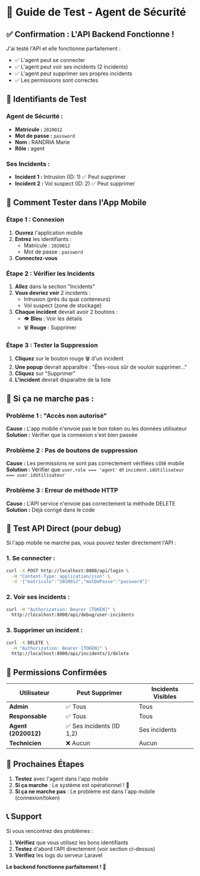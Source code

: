 # 🧪 Guide de Test - Agent de Sécurité

## ✅ **Confirmation : L'API Backend Fonctionne !**

J'ai testé l'API et elle fonctionne parfaitement :
- ✅ L'agent peut se connecter
- ✅ L'agent peut voir ses incidents (2 incidents)
- ✅ L'agent peut supprimer ses propres incidents
- ✅ Les permissions sont correctes

## 🔐 **Identifiants de Test**

### **Agent de Sécurité :**
- **Matricule :** `2020012`
- **Mot de passe :** `password`
- **Nom :** RANDRIA Marie
- **Rôle :** agent

### **Ses Incidents :**
- **Incident 1 :** Intrusion (ID: 1) ✅ Peut supprimer
- **Incident 2 :** Vol suspect (ID: 2) ✅ Peut supprimer

## 📱 **Comment Tester dans l'App Mobile**

### **Étape 1 : Connexion**
1. **Ouvrez** l'application mobile
2. **Entrez** les identifiants :
   - Matricule : `2020012`
   - Mot de passe : `password`
3. **Connectez-vous**

### **Étape 2 : Vérifier les Incidents**
1. **Allez** dans la section "Incidents"
2. **Vous devriez voir** 2 incidents :
   - Intrusion (près du quai conteneurs)
   - Vol suspect (zone de stockage)
3. **Chaque incident** devrait avoir 2 boutons :
   - 👁️ **Bleu** : Voir les détails
   - 🗑️ **Rouge** : Supprimer

### **Étape 3 : Tester la Suppression**
1. **Cliquez** sur le bouton rouge 🗑️ d'un incident
2. **Une popup** devrait apparaître : "Êtes-vous sûr de vouloir supprimer..."
3. **Cliquez** sur "Supprimer"
4. **L'incident** devrait disparaître de la liste

## 🚨 **Si ça ne marche pas :**

### **Problème 1 : "Accès non autorisé"**
**Cause :** L'app mobile n'envoie pas le bon token ou les données utilisateur
**Solution :** Vérifier que la connexion s'est bien passée

### **Problème 2 : Pas de boutons de suppression**
**Cause :** Les permissions ne sont pas correctement vérifiées côté mobile
**Solution :** Vérifier que `user.role === 'agent'` et `incident.idUtilisateur === user.idUtilisateur`

### **Problème 3 : Erreur de méthode HTTP**
**Cause :** L'API service n'envoie pas correctement la méthode DELETE
**Solution :** Déjà corrigé dans le code

## 🧪 **Test API Direct (pour debug)**

Si l'app mobile ne marche pas, vous pouvez tester directement l'API :

### **1. Se connecter :**
```bash
curl -X POST http://localhost:8000/api/login \
  -H "Content-Type: application/json" \
  -d '{"matricule":"2020012","motDePasse":"password"}'
```

### **2. Voir ses incidents :**
```bash
curl -H "Authorization: Bearer [TOKEN]" \
  http://localhost:8000/api/debug/user-incidents
```

### **3. Supprimer un incident :**
```bash
curl -X DELETE \
  -H "Authorization: Bearer [TOKEN]" \
  http://localhost:8000/api/incidents/1/delete
```

## 🎯 **Permissions Confirmées**

| Utilisateur | Peut Supprimer | Incidents Visibles |
|-------------|----------------|-------------------|
| **Admin** | ✅ Tous | Tous |
| **Responsable** | ✅ Tous | Tous |
| **Agent (2020012)** | ✅ Ses incidents (ID 1,2) | Ses incidents |
| **Technicien** | ❌ Aucun | Aucun |

## 🔧 **Prochaines Étapes**

1. **Testez** avec l'agent dans l'app mobile
2. **Si ça marche** : Le système est opérationnel ! 🎉
3. **Si ça ne marche pas** : Le problème est dans l'app mobile (connexion/token)

## 📞 **Support**

Si vous rencontrez des problèmes :
1. **Vérifiez** que vous utilisez les bons identifiants
2. **Testez** d'abord l'API directement (voir section ci-dessus)
3. **Vérifiez** les logs du serveur Laravel

**Le backend fonctionne parfaitement ! 🚀**
